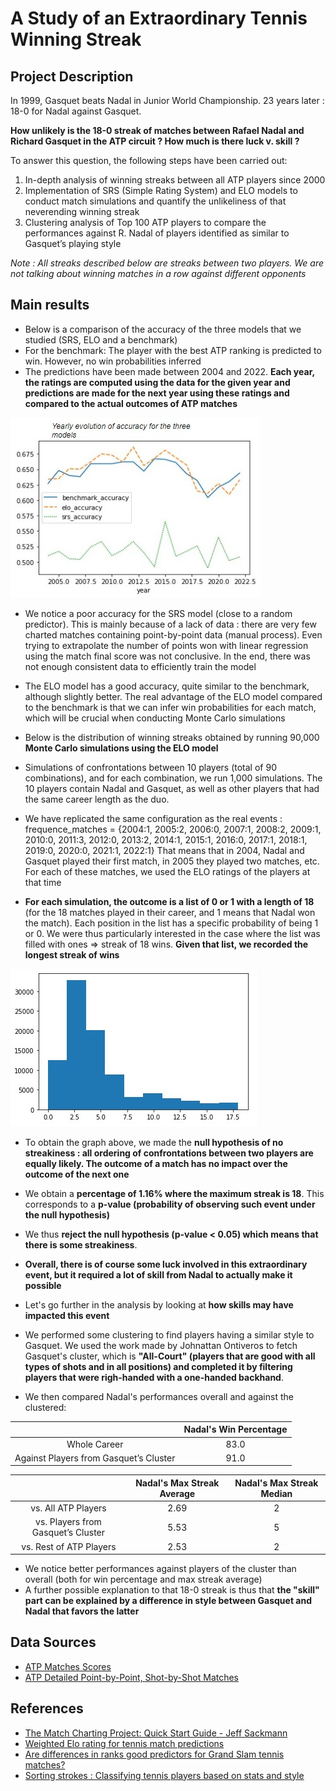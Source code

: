 # A Study of an Extraordinary Tennis Winning Streak 

## Project Description 

In 1999, Gasquet beats Nadal in Junior World Championship. 23 years later : 18-0 for Nadal against Gasquet. 

**How unlikely is the 18-0 streak of matches between Rafael Nadal and Richard Gasquet in the ATP circuit ? How much is there luck v. skill ?** 

To answer this question, the following steps have been carried out: 
1) In-depth analysis of winning streaks between all ATP players since 2000 
2) Implementation of SRS (Simple Rating System) and ELO models to conduct match simulations and quantify the unlikeliness of that neverending winning streak
3) Clustering analysis of Top 100 ATP players to compare the performances against R. Nadal of players identified as similar to Gasquet’s playing style 

*Note : All streaks described below are streaks between two players. We are not talking about winning matches in a row against different opponents* 

## Main results 

- Below is a comparison of the accuracy of the three models that we studied (SRS, ELO and a benchmark) 
- For the benchmark: The player with the best ATP ranking is predicted to win. However, no win probabilities inferred 
- The predictions have been made between 2004 and 2022. **Each year, the ratings are computed using the data for the given year and predictions are made for the next year using these ratings and compared to the actual outcomes of ATP matches** 

![Models Accuracy](images/models_accuracy.jpg)

- We notice a poor accuracy for the SRS model (close to a random predictor). This is mainly because of a lack of data : there are very few charted matches containing point-by-point data (manual process). Even trying to extrapolate the number of points won with linear regression using the match final score was not conclusive. In the end, there was not enough consistent data to efficiently train the model 
- The ELO model has a good accuracy, quite similar to the benchmark, although slightly better. The real advantage of the ELO model compared to the benchmark is that we can infer win probabilities for each match, which will be crucial when conducting Monte Carlo simulations 

- Below is the distribution of winning streaks obtained by running 90,000 **Monte Carlo simulations using the ELO model** 
- Simulations of confrontations between 10 players (total of 90 combinations), and for each combination, we run 1,000 simulations. The 10 players contain Nadal and Gasquet, as well as other players that had the same career length as the duo. 
- We have replicated the same configuration as the real events : frequence_matches = {2004:1, 2005:2, 2006:0, 2007:1, 2008:2, 2009:1, 2010:0, 2011:3, 2012:0, 2013:2, 2014:1, 2015:1, 2016:0, 2017:1, 2018:1, 2019:0, 2020:0, 2021:1, 2022:1} That means that in 2004, Nadal and Gasquet played their first match, in 2005 they played two matches, etc. For each of these matches, we used the ELO ratings of the players at that time 
- **For each simulation, the outcome is a list of 0 or 1 with a length of 18** (for the 18 matches played in their career, and 1 means that Nadal won the match). Each position in the list has a specific probability of being 1 or 0. We were thus particularly interested in the case where the list was filled with ones => streak of 18 wins. **Given that list, we recorded the longest streak of wins**

![Monte-Carlo Streaks Distribution](images/streak_distribution.jpg) 

- To obtain the graph above, we made the **null hypothesis of no streakiness : all ordering of confrontations between two players are equally likely. The outcome of a match has no impact over the outcome of the next one** 
- We obtain a **percentage of 1.16% where the maximum streak is 18**. This corresponds to a **p-value (probability of observing such event under the null hypothesis)** 
- We thus **reject the null hypothesis (p-value < 0.05) which means that there is some streakiness**. 
- **Overall, there is of course some luck involved in this extraordinary event, but it required a lot of skill from Nadal to actually make it possible** 

- Let's go further in the analysis by looking at **how skills may have impacted this event** 
- We performed some clustering to find players having a similar style to Gasquet. We used the work made by Johnattan Ontiveros to fetch Gasquet's cluster, which is **"All-Court" (players that are good with all types of shots and in all positions) and completed it by filtering players that were righ-handed with a one-handed backhand**. 
- We then compared Nadal's performances overall and against the clustered: 

|                                        | Nadal's Win Percentage | 
| :----:                                 |    :----:              | 
| Whole Career                           | 83.0                   |
| Against Players from Gasquet’s Cluster | 91.0                   |

|                                      | Nadal's Max Streak Average | Nadal's Max Streak Median |
| :----:                               |    :----:                  |          :----:           |
| vs. All ATP Players                  | 2.69                       | 2                         |
| vs. Players from Gasquet’s Cluster   | 5.53                       | 5                         |
| vs. Rest of ATP Players              | 2.53                       | 2                         |

- We notice better performances against players of the cluster than overall (both for win percentage and max streak average) 
- A further possible explanation to that 18-0 streak is thus that **the "skill" part can be explained by a difference in style between Gasquet and Nadal that favors the latter**

## Data Sources 

- [ATP Matches Scores](https://github.com/JeffSackmann/tennis_atp) 
- [ATP Detailed Point-by-Point, Shot-by-Shot Matches](https://github.com/JeffSackmann/tennis_MatchChartingProject) 

## References 

- [The Match Charting Project: Quick Start Guide - Jeff Sackmann](http://www.tennisabstract.com/blog/2015/09/23/the-match-charting-project-quick-start-guide)
- [Weighted Elo rating for tennis match predictions](https://www.sciencedirect.com/science/article/abs/pii/S0377221721003234) 
- [Are differences in ranks good predictors for Grand Slam tennis matches?](https://www.sciencedirect.com/science/article/abs/pii/S0169207009002076) 
- [Sorting strokes : Classifying tennis players based on stats and style](https://harvardsportsanalysis.org/2021/07/sorting-strokes-classifying-tennis-players-based-on-stats-and-style/)
